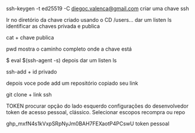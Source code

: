 ssh-keygen -t ed25519 -C diegoc.valenca@gmail.com
criar uma chave ssh

Ir no diretório da chave criado usando o CD /users...
dar um listen ls
identificar as chaves privada e publica

cat + chave publica

pwd mostra o caminho completo onde a chave está

$ eval $(ssh-agent -s)
depois dar um listen ls

ssh-add + id privado

depois voce pode add um repositório copiado seu link

git clone + link ssh

TOKEN
procurar opção do lado esquerdo configurações do desenvolvedor
token de acesso pessoal, clássico.
Selecionar escopos recompra ou repo

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
token pessoal

